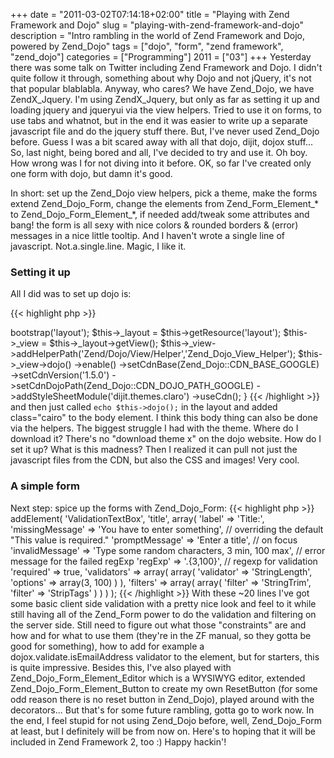 +++
date = "2011-03-02T07:14:18+02:00"
title = "Playing with Zend Framework and Dojo"
slug = "playing-with-zend-framework-and-dojo"
description = "Intro rambling in the world of Zend Framework and Dojo, powered by Zend_Dojo"
tags = ["dojo", "form", "zend framework", "zend_dojo"]
categories = ["Programming"]
2011 = ["03"]
+++
Yesterday there was some talk on Twitter including Zend Framework and Dojo. I didn't quite follow it through, something about why Dojo and not jQuery, it's not that popular blablabla. Anyway, who cares? We have Zend_Dojo, we have ZendX_Jquery. I'm using ZendX_Jquery, but only as far as setting it up and loading jquery and jqueryui via the view helpers. Tried to use it on forms, to use tabs and whatnot, but in the end it was easier to write up a separate javascript file and do the jquery stuff there. But, I've never used Zend_Dojo before. Guess I was a bit scared away with all that dojo, dijit, dojox stuff... So, last night, being bored and all, I've decided to try and use it. Oh boy. How wrong was I for not diving into it before. OK, so far I've created only one form with dojo, but damn it's good.

In short: set up the Zend_Dojo view helpers, pick a theme, make the forms extend Zend_Dojo_Form, change the elements from Zend_Form_Element_* to Zend_Dojo_Form_Element_*, if needed add/tweak some attributes and bang! the form is all sexy with nice colors & rounded borders & (error) messages in a nice little tooltip. And I haven't wrote a single line of javascript. Not.a.single.line. Magic, I like it.

<h3>Setting it up</h3>

All I did was to set up dojo is:

{{< highlight php >}}
<?php

class Bootstrap extends Zend_Application_Bootstrap_Bootstrap {

    public function _initViewHelpers()
    {
        $this->bootstrap('layout');
        $this->_layout = $this->getResource('layout');
        $this->_view = $this->_layout->getView();

        $this->_view->addHelperPath('Zend/Dojo/View/Helper','Zend_Dojo_View_Helper');

        $this->_view->dojo()
                        ->enable()
                        ->setCdnBase(Zend_Dojo::CDN_BASE_GOOGLE)
                        ->setCdnVersion('1.5.0')
                        ->setCdnDojoPath(Zend_Dojo::CDN_DOJO_PATH_GOOGLE)
                        ->addStyleSheetModule('dijit.themes.claro')
                        ->useCdn();
    }
{{< /highlight >}}

and then just called <code>echo $this->dojo();</code> in the layout and added class="cairo" to the body element. I think this body thing can also be done via the helpers. The biggest struggle I had with the theme. Where do I download it? There's no "download theme x" on the dojo website. How do I set it up? What is this madness? Then I realized it can pull not just the javascript files from the CDN, but also the CSS and images! Very cool.

<h3>A simple form</h3>

Next step: spice up the forms with Zend_Dojo_Form:

{{< highlight php >}}
<?php
class My_Form extends Zend_Dojo_Form
{
    public function init()
    {
        $this->addElement(
            'ValidationTextBox',
            'title',
            array(
                'label' => 'Title:',
                'missingMessage' => 'You have to enter something', // overriding the default "This value is required."
                'promptMessage' => 'Enter a title', // on focus
                'invalidMessage' => 'Type some random characters, 3 min, 100 max', // error message for the failed regExp
                'regExp' => '.{3,100}', // regexp for validation
                'required' => true,
                'validators' => array(
                    array(
                        'validator' => 'StringLength', 'options' => array(3, 100)
                    )
                ),
                'filters' => array(
                    array(
                        'filter' => 'StringTrim',
                        'filter' => 'StripTags'
                    )
                )
            )
        );
{{< /highlight >}}

With these ~20 lines I've got some basic client side validation with a pretty nice look and feel to it while still having all of the Zend_Form power to do the validation and filtering on the server side. Still need to figure out what those "constraints" are and how and for what to use them (they're in the ZF manual, so they gotta be good for something), how to add for example a dojox.validate.isEmailAddress validator to the element, but for starters, this is quite impressive. 

Besides this, I've also played with Zend_Dojo_Form_Element_Editor which is a WYSIWYG editor, extended Zend_Dojo_Form_Element_Button to create my own ResetButton (for some odd reason there is no reset button in Zend_Dojo), played around with the decorators... But that's for some future rambling, gotta go to work now.

In the end, I feel stupid for not using Zend_Dojo before, well, Zend_Dojo_Form at least, but I definitely will be from now on. Here's to hoping that it will be included in Zend Framework 2, too :)

Happy hackin'!
